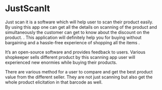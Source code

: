 # JustScanIt
Just scan it is a software which will help user to scan their product easily. By using this app one can get 
all the details on scanning of the product and simultaneously the customer can get to know about the 
discount on the product. . This application will definitely help you for buying without bargaining and a 
hassle-free experience of shopping all the items .

It’s an open-source software and provides feedback to users.
Various shopkeeper sells different product by this scanning app user will experienced new enormies while 
buying their products.

There are various method for a user to compare and get the best product value from the different seller. 
They are not just scanning but also get the whole product elicitation in that barcode as well.



